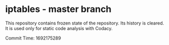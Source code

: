 # iptables - master branch

This repository contains frozen state of the repository.
Its history is cleared. It is used only for static code
analysis with Codacy.

Commit Time: 1692175289